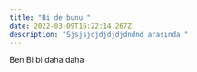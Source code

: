 ```yaml
---
title: "Bi de bunu "
date: 2022-03-09T15:22:14.267Z
description: "Sjsjsjdjdjdjdjdndnd arasında "
---
```

Ben Bi bi daha daha